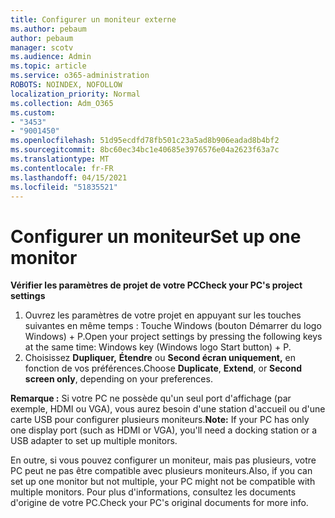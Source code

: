 ```yaml
---
title: Configurer un moniteur externe
ms.author: pebaum
author: pebaum
manager: scotv
ms.audience: Admin
ms.topic: article
ms.service: o365-administration
ROBOTS: NOINDEX, NOFOLLOW
localization_priority: Normal
ms.collection: Adm_O365
ms.custom:
- "3453"
- "9001450"
ms.openlocfilehash: 51d95ecdfd78fb501c23a5ad8b906eadad8b4bf2
ms.sourcegitcommit: 8bc60ec34bc1e40685e3976576e04a2623f63a7c
ms.translationtype: MT
ms.contentlocale: fr-FR
ms.lasthandoff: 04/15/2021
ms.locfileid: "51835521"
---
```

# <a name="set-up-one-monitor"></a><span data-ttu-id="cdd30-102">Configurer un moniteur</span><span class="sxs-lookup"><span data-stu-id="cdd30-102">Set up one monitor</span></span>

<span data-ttu-id="cdd30-103">**Vérifier les paramètres de projet de votre PC**</span><span class="sxs-lookup"><span data-stu-id="cdd30-103">**Check your PC's project settings**</span></span>

1. <span data-ttu-id="cdd30-104">Ouvrez les paramètres de votre projet en appuyant sur les touches suivantes en même temps : Touche Windows (bouton Démarrer du logo Windows) + P.</span><span class="sxs-lookup"><span data-stu-id="cdd30-104">Open your project settings by pressing the following keys at the same time: Windows key (Windows logo Start button) + P.</span></span>
2. <span data-ttu-id="cdd30-105">Choisissez **Dupliquer,** **Étendre** ou **Second écran uniquement,** en fonction de vos préférences.</span><span class="sxs-lookup"><span data-stu-id="cdd30-105">Choose **Duplicate**, **Extend**, or **Second screen only**, depending on your preferences.</span></span>

<span data-ttu-id="cdd30-106">**Remarque :** Si votre PC ne possède qu'un seul port d'affichage (par exemple, HDMI ou VGA), vous aurez besoin d'une station d'accueil ou d'une carte USB pour configurer plusieurs moniteurs.</span><span class="sxs-lookup"><span data-stu-id="cdd30-106">**Note:** If your PC has only one display port (such as HDMI or VGA), you'll need a docking station or a USB adapter to set up multiple monitors.</span></span>

<span data-ttu-id="cdd30-107">En outre, si vous pouvez configurer un moniteur, mais pas plusieurs, votre PC peut ne pas être compatible avec plusieurs moniteurs.</span><span class="sxs-lookup"><span data-stu-id="cdd30-107">Also, if you can set up one monitor but not multiple, your PC might not be compatible with multiple monitors.</span></span> <span data-ttu-id="cdd30-108">Pour plus d'informations, consultez les documents d'origine de votre PC.</span><span class="sxs-lookup"><span data-stu-id="cdd30-108">Check your PC's original documents for more info.</span></span>